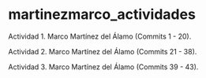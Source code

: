 # martinezmarco_actividades

Actividad 1. Marco Martínez del Álamo (Commits 1 - 20).

Actividad 2. Marco Martínez del Álamo (Commits 21 - 38).

Actividad 3. Marco Martínez del Álamo (Commits 39 - 43).
